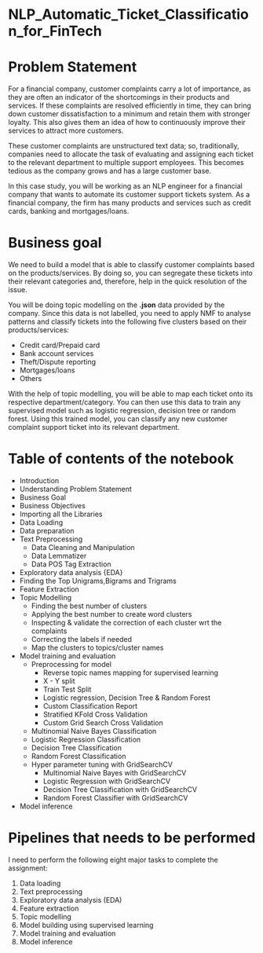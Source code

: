 # NLP_Automatic_Ticket_Classification_for_FinTech

# Problem Statement
For a financial company, customer complaints carry a lot of importance, as they are often an indicator of the shortcomings in their products and services. If these complaints are resolved efficiently in time, they can bring down customer dissatisfaction to a minimum and retain them with stronger loyalty. This also gives them an idea of how to continuously improve their services to attract more customers. 

These customer complaints are unstructured text data; so, traditionally, companies need to allocate the task of evaluating and assigning each ticket to the relevant department to multiple support employees. This becomes tedious as the company grows and has a large customer base.

In this case study, you will be working as an NLP engineer for a financial company that wants to automate its customer support tickets system. As a financial company, the firm has many products and services such as credit cards, banking and mortgages/loans. 


# **Business goal**

We need to build a model that is able to classify customer complaints based on the products/services. By doing so, you can segregate these tickets into their relevant categories and, therefore, help in the quick resolution of the issue.

You will be doing topic modelling on the <b>.json</b> data provided by the company. Since this data is not labelled, you need to apply NMF to analyse patterns and classify tickets into the following five clusters based on their products/services:

* Credit card/Prepaid card
* Bank account services
* Theft/Dispute reporting
* Mortgages/loans
* Others 

With the help of topic modelling, you will be able to map each ticket onto its respective department/category. You can then use this data to train any supervised model such as logistic regression, decision tree or random forest. Using this trained model, you can classify any new customer complaint support ticket into its relevant department.

# Table of contents of the notebook

- Introduction
- Understanding Problem Statement
- Business Goal
- Business Objectives
- Importing all the Libraries
- Data Loading
- Data preparation
- Text Preprocessing
  - Data Cleaning and Manipulation
  - Data Lemmatizer
  - Data POS Tag Extraction
- Exploratory data analysis {EDA}
- Finding the Top Unigrams,Bigrams and Trigrams
- Feature Extraction
- Topic Modelling
  - Finding the best number of clusters
  - Applying the best number to create word clusters
  - Inspecting & validate the correction of each cluster wrt the complaints
  - Correcting the labels if needed
  - Map the clusters to topics/cluster names
- Model training and evaluation
  - Preprocessing for model
    - Reverse topic names mapping for supervised learning
    - X - Y split
    - Train Test Split
    - Logistic regression, Decision Tree & Random Forest
    - Custom Classification Report
    - Stratified KFold Cross Validation
    - Custom Grid Search Cross Validation
  - Multinomial Naive Bayes Classification
  - Logistic Regression Classification
  - Decision Tree Classification
  - Random Forest Classification
  - Hyper parameter tuning with GridSearchCV
    - Multinomial Naive Bayes with GridSearchCV
    - Logistic Regression with GridSearchCV
    - Decision Tree Classification with GridSearchCV
    - Random Forest Classifier with GridSearchCV
- Model inference

# Pipelines that needs to be performed
I need to perform the following eight major tasks to complete the assignment:
1.  Data loading
2. Text preprocessing
3. Exploratory data analysis (EDA)
4. Feature extraction
5. Topic modelling 
6. Model building using supervised learning
7. Model training and evaluation
8. Model inference
